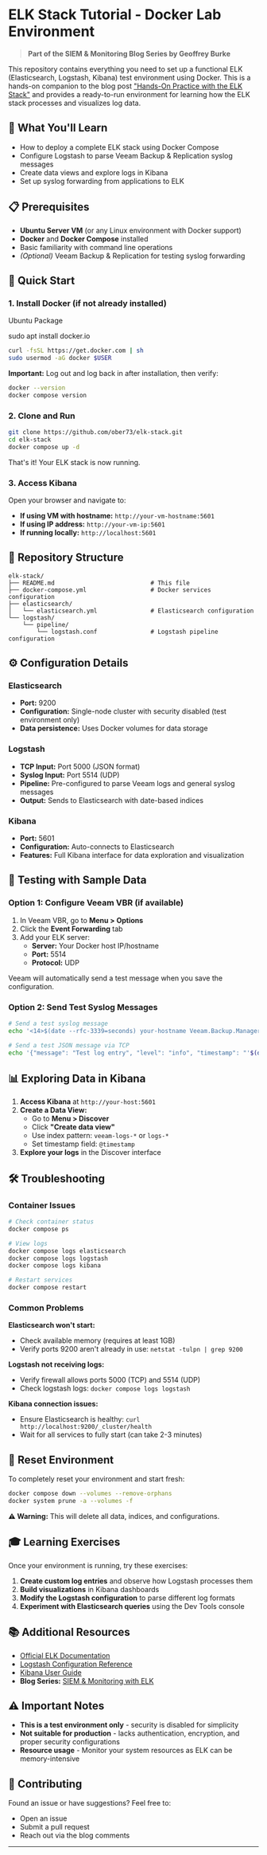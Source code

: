 # ELK Stack Tutorial - Docker Lab Environment

> **Part of the SIEM & Monitoring Blog Series by Geoffrey Burke**

This repository contains everything you need to set up a functional ELK (Elasticsearch, Logstash, Kibana) test environment using Docker. This is a hands-on companion to the blog post ["Hands-On Practice with the ELK Stack"](https://objectfirst.com/blog/hands-on-practice-with-the-elk-stack/) and provides a ready-to-run environment for learning how the ELK stack processes and visualizes log data.

## 🎯 What You'll Learn

- How to deploy a complete ELK stack using Docker Compose
- Configure Logstash to parse Veeam Backup & Replication syslog messages
- Create data views and explore logs in Kibana
- Set up syslog forwarding from applications to ELK

## 📋 Prerequisites

- **Ubuntu Server VM** (or any Linux environment with Docker support)
- **Docker** and **Docker Compose** installed
- Basic familiarity with command line operations
- *(Optional)* Veeam Backup & Replication for testing syslog forwarding

## 🚀 Quick Start

### 1. Install Docker (if not already installed)

Ubuntu Package

sudo apt install docker.io

```bash
curl -fsSL https://get.docker.com | sh
sudo usermod -aG docker $USER
```

**Important:** Log out and log back in after installation, then verify:

```bash
docker --version
docker compose version
```

### 2. Clone and Run

```bash
git clone https://github.com/ober73/elk-stack.git
cd elk-stack
docker compose up -d
```

That's it! Your ELK stack is now running.

### 3. Access Kibana

Open your browser and navigate to:
- **If using VM with hostname:** `http://your-vm-hostname:5601`
- **If using IP address:** `http://your-vm-ip:5601`
- **If running locally:** `http://localhost:5601`

## 📁 Repository Structure

```
elk-stack/
├── README.md                           # This file
├── docker-compose.yml                  # Docker services configuration
├── elasticsearch/
│   └── elasticsearch.yml               # Elasticsearch configuration
└── logstash/
    └── pipeline/
        └── logstash.conf               # Logstash pipeline configuration
```

## ⚙️ Configuration Details

### Elasticsearch
- **Port:** 9200
- **Configuration:** Single-node cluster with security disabled (test environment only)
- **Data persistence:** Uses Docker volumes for data storage

### Logstash
- **TCP Input:** Port 5000 (JSON format)
- **Syslog Input:** Port 5514 (UDP)
- **Pipeline:** Pre-configured to parse Veeam logs and general syslog messages
- **Output:** Sends to Elasticsearch with date-based indices

### Kibana
- **Port:** 5601
- **Configuration:** Auto-connects to Elasticsearch
- **Features:** Full Kibana interface for data exploration and visualization

## 🔧 Testing with Sample Data

### Option 1: Configure Veeam VBR (if available)

1. In Veeam VBR, go to **Menu > Options**
2. Click the **Event Forwarding** tab
3. Add your ELK server:
   - **Server:** Your Docker host IP/hostname
   - **Port:** 5514
   - **Protocol:** UDP

Veeam will automatically send a test message when you save the configuration.

### Option 2: Send Test Syslog Messages

```bash
# Send a test syslog message
echo '<14>$(date --rfc-3339=seconds) your-hostname Veeam.Backup.Manager[1234]: Job [Test Backup Job] completed with Success' | nc -u -w1 your-docker-host 5514

# Send a test JSON message via TCP
echo '{"message": "Test log entry", "level": "info", "timestamp": "'$(date -Iseconds)'"}' | nc your-docker-host 5000
```

## 📊 Exploring Data in Kibana

1. **Access Kibana** at `http://your-host:5601`
2. **Create a Data View:**
   - Go to **Menu > Discover**
   - Click **"Create data view"**
   - Use index pattern: `veeam-logs-*` or `logs-*`
   - Set timestamp field: `@timestamp`
3. **Explore your logs** in the Discover interface

## 🛠️ Troubleshooting

### Container Issues
```bash
# Check container status
docker compose ps

# View logs
docker compose logs elasticsearch
docker compose logs logstash
docker compose logs kibana

# Restart services
docker compose restart
```

### Common Problems

**Elasticsearch won't start:**
- Check available memory (requires at least 1GB)
- Verify ports 9200 aren't already in use: `netstat -tulpn | grep 9200`

**Logstash not receiving logs:**
- Verify firewall allows ports 5000 (TCP) and 5514 (UDP)
- Check logstash logs: `docker compose logs logstash`

**Kibana connection issues:**
- Ensure Elasticsearch is healthy: `curl http://localhost:9200/_cluster/health`
- Wait for all services to fully start (can take 2-3 minutes)

## 🔄 Reset Environment

To completely reset your environment and start fresh:

```bash
docker compose down --volumes --remove-orphans
docker system prune -a --volumes -f
```

**⚠️ Warning:** This will delete all data, indices, and configurations.

## 🎓 Learning Exercises

Once your environment is running, try these exercises:

1. **Create custom log entries** and observe how Logstash processes them
2. **Build visualizations** in Kibana dashboards
3. **Modify the Logstash configuration** to parse different log formats
4. **Experiment with Elasticsearch queries** using the Dev Tools console

## 📚 Additional Resources

- [Official ELK Documentation](https://www.elastic.co/guide/)
- [Logstash Configuration Reference](https://www.elastic.co/guide/en/logstash/current/configuration.html)
- [Kibana User Guide](https://www.elastic.co/guide/en/kibana/current/index.html)
- **Blog Series:** [SIEM & Monitoring with ELK](your-blog-series-url)

## ⚠️ Important Notes

- **This is a test environment only** - security is disabled for simplicity
- **Not suitable for production** - lacks authentication, encryption, and proper security configurations
- **Resource usage** - Monitor your system resources as ELK can be memory-intensive

## 🤝 Contributing

Found an issue or have suggestions? Feel free to:
- Open an issue
- Submit a pull request
- Reach out via the blog comments

---

